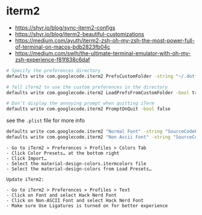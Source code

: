 # iterm2

- https://shyr.io/blog/sync-iterm2-configs
- https://shyr.io/blog/iterm2-beautiful-customizations
- https://medium.com/ayuth/iterm2-zsh-oh-my-zsh-the-most-power-full-of-terminal-on-macos-bdb2823fb04c
- https://medium.com/swlh/the-ultimate-terminal-emulator-with-oh-my-zsh-experience-f81f838c6daf


```bash
# Specify the preferences directory
defaults write com.googlecode.iterm2 PrefsCustomFolder -string "~/.dotfiles/iTerm/settings"

# Tell iTerm2 to use the custom preferences in the directory
defaults write com.googlecode.iterm2 LoadPrefsFromCustomFolder -bool true
```


```bash
# Don’t display the annoying prompt when quitting iTerm
defaults write com.googlecode.iterm2 PromptOnQuit -bool false
```

see the `.plist` file for more info

```bash
defaults write com.googlecode.iterm2 "Normal Font" -string "SourceCodePro-Regular"
defaults write com.googlecode.iterm2 "Non Ascii Font" -string "SourceCodePro-Regular"
```




```
- Go to iTerm2 > Preferences > Profiles > Colors Tab
- Click Color Presets… at the bottom right
- Click Import…
- Select the material-design-colors.itermcolors file
- Select the material-design-colors from Load Presets…
```

```
Update iTerm2:

- Go to iTerm2 > Preferences > Profiles > Text
- Click on Font and select Hack Nerd Font
- Click on Non-ASCII Font and select Hack Nerd Font
- Make sure Use Ligatures is turned on for better experience


 ```